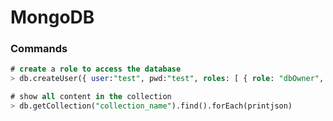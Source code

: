 # MongoDB

<script type="text/javascript" src="../js/general.js"></script>

### Commands

```sql
# create a role to access the database
> db.createUser({ user:"test", pwd:"test", roles: [ { role: "dbOwner", db : "test" } ] })

# show all content in the collection
> db.getCollection("collection_name").find().forEach(printjson)
```